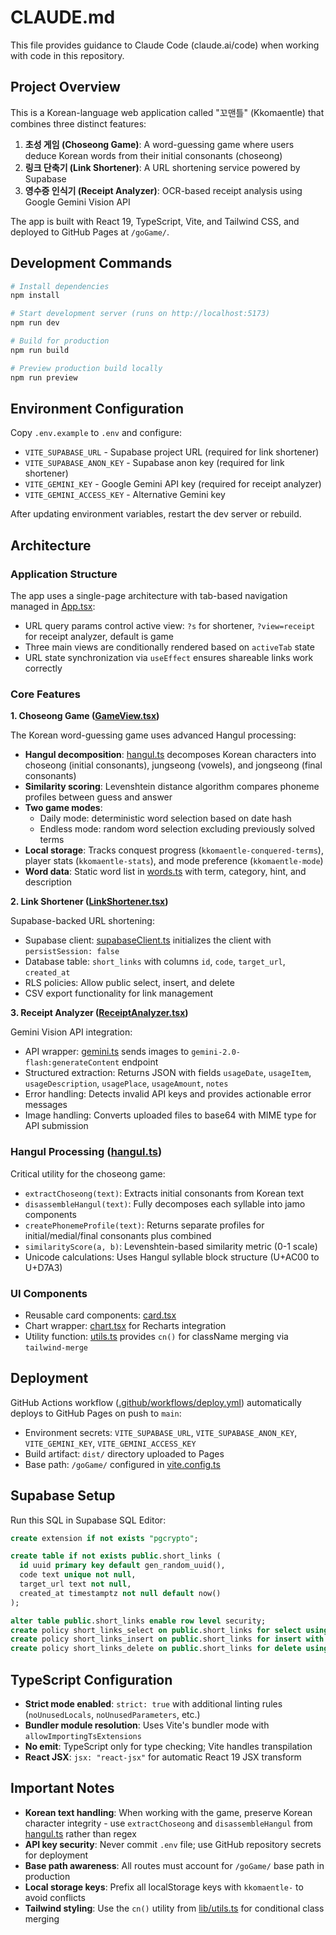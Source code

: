 # CLAUDE.md

This file provides guidance to Claude Code (claude.ai/code) when working with code in this repository.

## Project Overview

This is a Korean-language web application called "꼬맨틀" (Kkomaentle) that combines three distinct features:
1. **초성 게임 (Choseong Game)**: A word-guessing game where users deduce Korean words from their initial consonants (choseong)
2. **링크 단축기 (Link Shortener)**: A URL shortening service powered by Supabase
3. **영수증 인식기 (Receipt Analyzer)**: OCR-based receipt analysis using Google Gemini Vision API

The app is built with React 19, TypeScript, Vite, and Tailwind CSS, and deployed to GitHub Pages at `/goGame/`.

## Development Commands

```bash
# Install dependencies
npm install

# Start development server (runs on http://localhost:5173)
npm run dev

# Build for production
npm run build

# Preview production build locally
npm run preview
```

## Environment Configuration

Copy `.env.example` to `.env` and configure:

- `VITE_SUPABASE_URL` - Supabase project URL (required for link shortener)
- `VITE_SUPABASE_ANON_KEY` - Supabase anon key (required for link shortener)
- `VITE_GEMINI_KEY` - Google Gemini API key (required for receipt analyzer)
- `VITE_GEMINI_ACCESS_KEY` - Alternative Gemini key

After updating environment variables, restart the dev server or rebuild.

## Architecture

### Application Structure

The app uses a single-page architecture with tab-based navigation managed in [App.tsx](src/App.tsx):
- URL query params control active view: `?s` for shortener, `?view=receipt` for receipt analyzer, default is game
- Three main views are conditionally rendered based on `activeTab` state
- URL state synchronization via `useEffect` ensures shareable links work correctly

### Core Features

**1. Choseong Game ([GameView.tsx](src/views/GameView.tsx))**

The Korean word-guessing game uses advanced Hangul processing:
- **Hangul decomposition**: [hangul.ts](src/lib/hangul.ts) decomposes Korean characters into choseong (initial consonants), jungseong (vowels), and jongseong (final consonants)
- **Similarity scoring**: Levenshtein distance algorithm compares phoneme profiles between guess and answer
- **Two game modes**:
  - Daily mode: deterministic word selection based on date hash
  - Endless mode: random word selection excluding previously solved terms
- **Local storage**: Tracks conquest progress (`kkomaentle-conquered-terms`), player stats (`kkomaentle-stats`), and mode preference (`kkomaentle-mode`)
- **Word data**: Static word list in [words.ts](src/data/words.ts) with term, category, hint, and description

**2. Link Shortener ([LinkShortener.tsx](src/views/LinkShortener.tsx))**

Supabase-backed URL shortening:
- Supabase client: [supabaseClient.ts](src/lib/supabaseClient.ts) initializes the client with `persistSession: false`
- Database table: `short_links` with columns `id`, `code`, `target_url`, `created_at`
- RLS policies: Allow public select, insert, and delete
- CSV export functionality for link management

**3. Receipt Analyzer ([ReceiptAnalyzer.tsx](src/views/ReceiptAnalyzer.tsx))**

Gemini Vision API integration:
- API wrapper: [gemini.ts](src/lib/gemini.ts) sends images to `gemini-2.0-flash:generateContent` endpoint
- Structured extraction: Returns JSON with fields `usageDate`, `usageItem`, `usageDescription`, `usagePlace`, `usageAmount`, `notes`
- Error handling: Detects invalid API keys and provides actionable error messages
- Image handling: Converts uploaded files to base64 with MIME type for API submission

### Hangul Processing ([hangul.ts](src/lib/hangul.ts))

Critical utility for the choseong game:
- `extractChoseong(text)`: Extracts initial consonants from Korean text
- `disassembleHangul(text)`: Fully decomposes each syllable into jamo components
- `createPhonemeProfile(text)`: Returns separate profiles for initial/medial/final consonants plus combined
- `similarityScore(a, b)`: Levenshtein-based similarity metric (0-1 scale)
- Unicode calculations: Uses Hangul syllable block structure (U+AC00 to U+D7A3)

### UI Components

- Reusable card components: [card.tsx](src/components/ui/card.tsx)
- Chart wrapper: [chart.tsx](src/components/ui/chart.tsx) for Recharts integration
- Utility function: [utils.ts](src/lib/utils.ts) provides `cn()` for className merging via `tailwind-merge`

## Deployment

GitHub Actions workflow ([.github/workflows/deploy.yml](.github/workflows/deploy.yml)) automatically deploys to GitHub Pages on push to `main`:
- Environment secrets: `VITE_SUPABASE_URL`, `VITE_SUPABASE_ANON_KEY`, `VITE_GEMINI_KEY`, `VITE_GEMINI_ACCESS_KEY`
- Build artifact: `dist/` directory uploaded to Pages
- Base path: `/goGame/` configured in [vite.config.ts](vite.config.ts)

## Supabase Setup

Run this SQL in Supabase SQL Editor:

```sql
create extension if not exists "pgcrypto";

create table if not exists public.short_links (
  id uuid primary key default gen_random_uuid(),
  code text unique not null,
  target_url text not null,
  created_at timestamptz not null default now()
);

alter table public.short_links enable row level security;
create policy short_links_select on public.short_links for select using (true);
create policy short_links_insert on public.short_links for insert with check (true);
create policy short_links_delete on public.short_links for delete using (true);
```

## TypeScript Configuration

- **Strict mode enabled**: `strict: true` with additional linting rules (`noUnusedLocals`, `noUnusedParameters`, etc.)
- **Bundler module resolution**: Uses Vite's bundler mode with `allowImportingTsExtensions`
- **No emit**: TypeScript only for type checking; Vite handles transpilation
- **React JSX**: `jsx: "react-jsx"` for automatic React 19 JSX transform

## Important Notes

- **Korean text handling**: When working with the game, preserve Korean character integrity - use `extractChoseong` and `disassembleHangul` from [hangul.ts](src/lib/hangul.ts) rather than regex
- **API key security**: Never commit `.env` file; use GitHub repository secrets for deployment
- **Base path awareness**: All routes must account for `/goGame/` base path in production
- **Local storage keys**: Prefix all localStorage keys with `kkomaentle-` to avoid conflicts
- **Tailwind styling**: Use the `cn()` utility from [lib/utils.ts](src/lib/utils.ts) for conditional class merging
